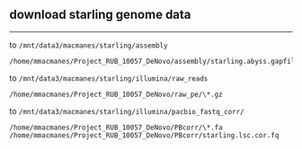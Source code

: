 download starling genome data
--
---

to `/mnt/data3/macmanes/starling/assembly`

	/home/mmacmanes/Project_RUB_10057_DeNovo/assembly/starling.abyss.gapfilled.raw.fasta
	
to `/mnt/data3/macmanes/starling/illumina/raw_reads`

	/home/mmacmanes/Project_RUB_10057_DeNovo/raw_pe/\*.gz

to `/mnt/data3/macmanes/starling/illumina/pacbio_fastq_corr/`

	/home/mmacmanes/Project_RUB_10057_DeNovo/PBcorr/\*.fa
	/home/mmacmanes/Project_RUB_10057_DeNovo/PBcorr/starling.lsc.cor.fq